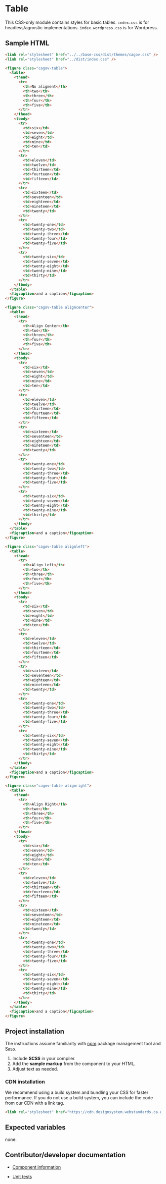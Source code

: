 # Table

This CSS-only module contains styles for basic tables. `index.css` is for headless/agnostic implementations. `index.wordpress.css` is for Wordpress.

## Sample HTML

<html-preview>

```html preview
<link rel="stylesheet" href="../../base-css/dist/themes/cagov.css" />
<link rel="stylesheet" href="../dist/index.css" />

<figure class="cagov-table">
  <table>
    <thead>
      <tr>
        <th>No aligment</th>
        <th>two</th>
        <th>three</th>
        <th>four</th>
        <th>five</th>
      </tr>
    </thead>
    <tbody>
      <tr>
        <td>six</td>
        <td>seven</td>
        <td>eight</td>
        <td>nine</td>
        <td>ten</td>
      </tr>
      <tr>
        <td>eleven</td>
        <td>twelve</td>
        <td>thirteen</td>
        <td>fourteen</td>
        <td>fifteen</td>
      </tr>
      <tr>
        <td>sixteen</td>
        <td>seventeen</td>
        <td>eighteen</td>
        <td>nineteen</td>
        <td>twenty</td>
      </tr>
      <tr>
        <td>twenty-one</td>
        <td>twenty-two</td>
        <td>twenty-three</td>
        <td>twenty-four</td>
        <td>twenty-five</td>
      </tr>
      <tr>
        <td>twenty-six</td>
        <td>twenty-seven</td>
        <td>twenty-eight</td>
        <td>twenty-nine</td>
        <td>thirty</td>
      </tr>
    </tbody>
  </table>
  <figcaption>and a caption</figcaption>
</figure>

<figure class="cagov-table aligncenter">
  <table>
    <thead>
      <tr>
        <th>Align Center</th>
        <th>two</th>
        <th>three</th>
        <th>four</th>
        <th>five</th>
      </tr>
    </thead>
    <tbody>
      <tr>
        <td>six</td>
        <td>seven</td>
        <td>eight</td>
        <td>nine</td>
        <td>ten</td>
      </tr>
      <tr>
        <td>eleven</td>
        <td>twelve</td>
        <td>thirteen</td>
        <td>fourteen</td>
        <td>fifteen</td>
      </tr>
      <tr>
        <td>sixteen</td>
        <td>seventeen</td>
        <td>eighteen</td>
        <td>nineteen</td>
        <td>twenty</td>
      </tr>
      <tr>
        <td>twenty-one</td>
        <td>twenty-two</td>
        <td>twenty-three</td>
        <td>twenty-four</td>
        <td>twenty-five</td>
      </tr>
      <tr>
        <td>twenty-six</td>
        <td>twenty-seven</td>
        <td>twenty-eight</td>
        <td>twenty-nine</td>
        <td>thirty</td>
      </tr>
    </tbody>
  </table>
  <figcaption>and a caption</figcaption>
</figure>

<figure class="cagov-table alignleft">
  <table>
    <thead>
      <tr>
        <th>Align Left</th>
        <th>two</th>
        <th>three</th>
        <th>four</th>
        <th>five</th>
      </tr>
    </thead>
    <tbody>
      <tr>
        <td>six</td>
        <td>seven</td>
        <td>eight</td>
        <td>nine</td>
        <td>ten</td>
      </tr>
      <tr>
        <td>eleven</td>
        <td>twelve</td>
        <td>thirteen</td>
        <td>fourteen</td>
        <td>fifteen</td>
      </tr>
      <tr>
        <td>sixteen</td>
        <td>seventeen</td>
        <td>eighteen</td>
        <td>nineteen</td>
        <td>twenty</td>
      </tr>
      <tr>
        <td>twenty-one</td>
        <td>twenty-two</td>
        <td>twenty-three</td>
        <td>twenty-four</td>
        <td>twenty-five</td>
      </tr>
      <tr>
        <td>twenty-six</td>
        <td>twenty-seven</td>
        <td>twenty-eight</td>
        <td>twenty-nine</td>
        <td>thirty</td>
      </tr>
    </tbody>
  </table>
  <figcaption>and a caption</figcaption>
</figure>

<figure class="cagov-table alignright">
  <table>
    <thead>
      <tr>
        <th>Align Right</th>
        <th>two</th>
        <th>three</th>
        <th>four</th>
        <th>five</th>
      </tr>
    </thead>
    <tbody>
      <tr>
        <td>six</td>
        <td>seven</td>
        <td>eight</td>
        <td>nine</td>
        <td>ten</td>
      </tr>
      <tr>
        <td>eleven</td>
        <td>twelve</td>
        <td>thirteen</td>
        <td>fourteen</td>
        <td>fifteen</td>
      </tr>
      <tr>
        <td>sixteen</td>
        <td>seventeen</td>
        <td>eighteen</td>
        <td>nineteen</td>
        <td>twenty</td>
      </tr>
      <tr>
        <td>twenty-one</td>
        <td>twenty-two</td>
        <td>twenty-three</td>
        <td>twenty-four</td>
        <td>twenty-five</td>
      </tr>
      <tr>
        <td>twenty-six</td>
        <td>twenty-seven</td>
        <td>twenty-eight</td>
        <td>twenty-nine</td>
        <td>thirty</td>
      </tr>
    </tbody>
  </table>
  <figcaption>and a caption</figcaption>
</figure>

```

</html-preview>

## Project installation

The instructions assume familiarity with [npm](https://npmjs.com) package management tool and [Sass](https://sass-lang.com/).

1. Include **SCSS** in your compiler.
2. Add the **sample markup** from the component to your HTML.
3. Adjust text as needed.

### CDN installation

We recommend using a build system and bundling your CSS for faster performance. If you do not use a build system, you can include the code from our CDN with a link tag.

```html
<link rel="stylesheet" href="https://cdn.designsystem.webstandards.ca.gov/components/ds-table/v1.0.2/dist/index.css">
```


## Expected variables

none.

## Contributor/developer documentation

- [Component information](https://github.com/cagov/design-system/blob/main/components/README.md)

- [Unit tests](https://github.com/cagov/design-system/blob/main/components/UNIT-TESTS.md)
